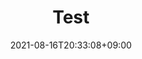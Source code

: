 ---
title: "Test"
date: 2021-08-16T20:33:08+09:00
draft: false
plug:
image: test/cover.jpg
description : ""
categories : [
    "test","sample"
]
tags : [
    "aaa",
]
---